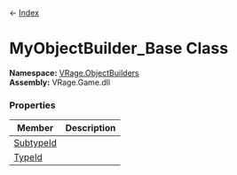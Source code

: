 ← [Index](Api-Index)

# MyObjectBuilder_Base Class

**Namespace:** [VRage.ObjectBuilders](VRage.ObjectBuilders)  
**Assembly:** VRage.Game.dll

### Properties

|Member|Description|
|---|---|
|[SubtypeId](VRage.ObjectBuilders.MyObjectBuilder_Base.SubtypeId)||
|[TypeId](VRage.ObjectBuilders.MyObjectBuilder_Base.TypeId)||


